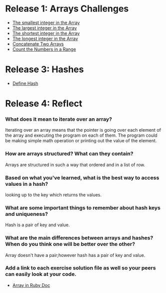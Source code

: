 # Release 1: Arrays Challenges

* [The smallest integer in the Array](https://github.com/f-ocal/phase-0/blob/master/week-4/smallest-integer/my_solution.rb)
* [The largest integer in the Array](https://github.com/f-ocal/phase-0/blob/master/week-4/largest-integer/my_solution.rb)
* [The shortest integer in the Array](https://github.com/f-ocal/phase-0/blob/master/week-4/shortest-string/my_solution.rb)
* [The longest integer in the Array](https://github.com/f-ocal/phase-0/blob/master/week-4/longest-string/my_solution.rb)
* [Concatenate Two Arrays](https://github.com/f-ocal/phase-0/blob/master/week-4/concatenate-arrays/my_solution.rb)
* [Count the Numbers in a Range](https://github.com/f-ocal/phase-0/blob/master/week-4/count-between/my_solution.rb)

# Release 3: Hashes
* [Define Hash](https://github.com/f-ocal/phase-0/blob/master/week-4/hash.rb)

# Release 4: Reflect

### What does it mean to iterate over an array?
Iterating over an array means that the pointer is going over each element of the array and executing the program on each of them. The program could be making simple math operation or printing out the value of the element.

### How are arrays structured? What can they contain?
  Arrays are structured in such a way that ordered and in a list of row.

### Based on what you've learned, what is the best way to access values in a hash?
looking up to the key which returns the values.
### What are some important things to remember about hash keys and uniqueness?
Hash is a pair of key and value.

### What are the main differences between arrays and hashes? When do you think one will be better over the other?
Array doesn't have a pair;however hash has a pair of key and value.

### Add a link to each exercise solution file as well so your peers can easily look at your code.
* [Array in Ruby Doc](http://ruby-doc.org/core-2.2.0/Array.html#method-i-collect)
